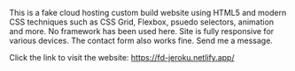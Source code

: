 This is a fake cloud hosting custom build website using HTML5 and modern CSS techniques such as CSS Grid, Flexbox, psuedo selectors, animation and more. No framework has been used here. Site is fully responsive for various devices. The contact form also works fine. Send me a message.

Click the link to visit the website: https://fd-jeroku.netlify.app/

